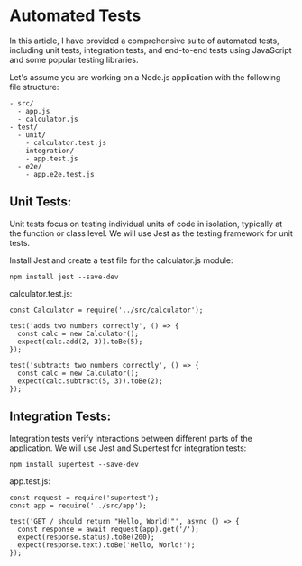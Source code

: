 # Automated Tests

In this article, I have provided a comprehensive suite of automated tests, including unit tests, integration tests, and end-to-end tests using JavaScript and some popular testing libraries.

Let's assume you are working on a Node.js application with the following file structure:

```
- src/
  - app.js
  - calculator.js
- test/
  - unit/
    - calculator.test.js
  - integration/
    - app.test.js
  - e2e/
    - app.e2e.test.js

```

## Unit Tests:
Unit tests focus on testing individual units of code in isolation, typically at the function or class level. We will use Jest as the testing framework for unit tests.

Install Jest and create a test file for the calculator.js module:

```
npm install jest --save-dev

```

calculator.test.js:

```
const Calculator = require('../src/calculator');

test('adds two numbers correctly', () => {
  const calc = new Calculator();
  expect(calc.add(2, 3)).toBe(5);
});

test('subtracts two numbers correctly', () => {
  const calc = new Calculator();
  expect(calc.subtract(5, 3)).toBe(2);
});

```

## Integration Tests:
Integration tests verify interactions between different parts of the application. We will use Jest and Supertest for integration tests:

```
npm install supertest --save-dev

```
app.test.js:

```
const request = require('supertest');
const app = require('../src/app');

test('GET / should return "Hello, World!"', async () => {
  const response = await request(app).get('/');
  expect(response.status).toBe(200);
  expect(response.text).toBe('Hello, World!');
});


```
